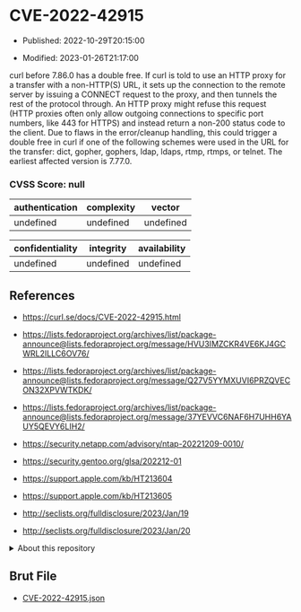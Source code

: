# CVE-2022-42915

- Published: 2022-10-29T20:15:00

- Modified: 2023-01-26T21:17:00

curl before 7.86.0 has a double free. If curl is told to use an HTTP proxy for a transfer with a non-HTTP(S) URL, it sets up the connection to the remote server by issuing a CONNECT request to the proxy, and then tunnels the rest of the protocol through. An HTTP proxy might refuse this request (HTTP proxies often only allow outgoing connections to specific port numbers, like 443 for HTTPS) and instead return a non-200 status code to the client. Due to flaws in the error/cleanup handling, this could trigger a double free in curl if one of the following schemes were used in the URL for the transfer: dict, gopher, gophers, ldap, ldaps, rtmp, rtmps, or telnet. The earliest affected version is 7.77.0.

### CVSS Score: **null**

| authentication | complexity | vector |
| --- | --- | --- |
| undefined | undefined | undefined |

| confidentiality | integrity | availability |
| --- | --- | --- |
| undefined | undefined | undefined |

## References

* https://curl.se/docs/CVE-2022-42915.html

* https://lists.fedoraproject.org/archives/list/package-announce@lists.fedoraproject.org/message/HVU3IMZCKR4VE6KJ4GCWRL2ILLC6OV76/

* https://lists.fedoraproject.org/archives/list/package-announce@lists.fedoraproject.org/message/Q27V5YYMXUVI6PRZQVECON32XPVWTKDK/

* https://lists.fedoraproject.org/archives/list/package-announce@lists.fedoraproject.org/message/37YEVVC6NAF6H7UHH6YAUY5QEVY6LIH2/

* https://security.netapp.com/advisory/ntap-20221209-0010/

* https://security.gentoo.org/glsa/202212-01

* https://support.apple.com/kb/HT213604

* https://support.apple.com/kb/HT213605

* http://seclists.org/fulldisclosure/2023/Jan/19

* http://seclists.org/fulldisclosure/2023/Jan/20

<details>
<summary>About this repository</summary> 

  This repository is part of the project [Live Hack CVE](https://github.com/Live-Hack-CVE). Main website can be found [www.live-hack.org](https://www.live-hack.org) 
  
  Made by [Sn0wAlice](https://github.com/Sn0wAlice) for the people that care about security and need to have a feed of the latest CVEs. Hope you enjoy it, don't forget to star the repo and follow me on [Twitter](https://twitter.com/Sn0wAlice) and [Github](https://github.com/Sn0wAlice). And that is my [personnal website](https://www.alice-snow.me/)

  - [Home Page](https://github.com/Live-Hack-CVE)
  - [Framework](https://github.com/Live-Hack-CVE/cve-framework)
  - [CVE database](https://github.com/Live-Hack-CVE/full_database)
  - [Changelog](https://github.com/Live-Hack-CVE/Changelog)
</details>

## Brut File

* [CVE-2022-42915.json](https://raw.githubusercontent.com/Live-Hack-CVE/full_database/main/cves/2022/CVE-2022-42915.json)

